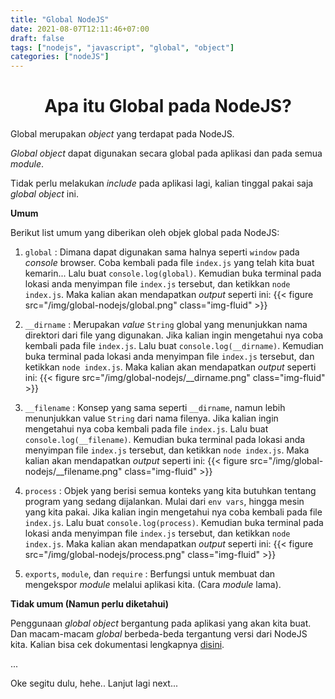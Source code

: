 ```yaml
---
title: "Global NodeJS"
date: 2021-08-07T12:11:46+07:00
draft: false
tags: ["nodejs", "javascript", "global", "object"]
categories: ["nodeJS"]
---
```


# <center> Apa itu Global pada NodeJS? <center>

Global merupakan _object_ yang terdapat pada NodeJS.

_Global object_ dapat digunakan secara global pada aplikasi dan pada semua _module_.

Tidak perlu melakukan _include_ pada aplikasi lagi, kalian tinggal pakai saja _global object_ ini.

**Umum**

Berikut list umum yang diberikan oleh objek global pada NodeJS:

1. `global` : Dimana dapat digunakan sama halnya seperti `window` pada _console_ browser.
   Coba kembali pada file `index.js` yang telah kita buat kemarin...
   Lalu buat `console.log(global)`.
   Kemudian buka terminal pada lokasi anda menyimpan file `index.js` tersebut, dan ketikkan `node index.js`.
   Maka kalian akan mendapatkan _output_ seperti ini:
   {{< figure src="/img/global-nodejs/global.png" class="img-fluid" >}}

2. `__dirname` : Merupakan _value_ `String` global yang menunjukkan nama direktori dari file yang digunakan.
   Jika kalian ingin mengetahui nya coba kembali pada file `index.js`.
   Lalu buat `console.log(__dirname)`.
   Kemudian buka terminal pada lokasi anda menyimpan file `index.js` tersebut, dan ketikkan `node index.js`.
   Maka kalian akan mendapatkan _output_ seperti ini:
   {{< figure src="/img/global-nodejs/__dirname.png" class="img-fluid" >}}
3. `__filename` : Konsep yang sama seperti `__dirname`, namun lebih menunjukkan value `String` dari nama filenya.
   Jika kalian ingin mengetahui nya coba kembali pada file `index.js`.
   Lalu buat `console.log(__filename)`.
   Kemudian buka terminal pada lokasi anda menyimpan file `index.js` tersebut, dan ketikkan `node index.js`.
   Maka kalian akan mendapatkan _output_ seperti ini:
   {{< figure src="/img/global-nodejs/__filename.png" class="img-fluid" >}}
4. `process` : Objek yang berisi semua konteks yang kita butuhkan tentang program yang sedang dijalankan. Mulai dari `env vars`, hingga mesin yang kita pakai.
   Jika kalian ingin mengetahui nya coba kembali pada file `index.js`.
   Lalu buat `console.log(process)`.
   Kemudian buka terminal pada lokasi anda menyimpan file `index.js` tersebut, dan ketikkan `node index.js`.
   Maka kalian akan mendapatkan _output_ seperti ini:
   {{< figure src="/img/global-nodejs/process.png" class="img-fluid" >}}
5. `exports`, `module`, dan `require` : Berfungsi untuk membuat dan mengekspor _module_ melalui aplikasi kita. (Cara _module_ lama).

**Tidak umum (Namun perlu diketahui)**

Penggunaan _global object_ bergantung pada aplikasi yang akan kita buat. Dan macam-macam _global_ berbeda-beda tergantung versi dari NodeJS kita. Kalian bisa cek dokumentasi lengkapnya [disini](https://nodejs.org/api/globals.html).

...

Oke segitu dulu, hehe.. Lanjut lagi next...
